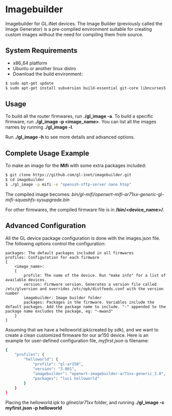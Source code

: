 # Imagebuilder

Imagebuilder for GL.iNet devices. The Image Builder (previously called the Image Generator) is a pre-compiled environment suitable for creating custom images without the need for compiling them from source.

## System Requirements

- x86_64 platform
- Ubuntu or another linux distro
- Download the build environment:

```bash
$ sudo apt-get update
$ sudo apt-get install subversion build-essential git-core libncurses5-dev zlib1g-dev gawk flex quilt libssl-dev xsltproc libxml-parser-perl mercurial bzr ecj cvs unzip git wget
```

## Usage

To build all the router firmwares, run **./gl_image -a**. To build a specific firmware, run **./gl_image -p <image_name>**. You can list all the images names by running **./gl_image -l**.

Run **./gl_image -h** to see more details and advanced options.

## Complete Usage Example

To make an image for the **Mifi** with some extra packages included:

```bash
$ git clone https://github.com/gl-inet/imagebuilder.git
$ cd imagebuilder
$ ./gl_image -p mifi -e "openssh-sftp-server nano htop"
```

The compiled image becomes: *bin/gl-mifi/openwrt-mifi-ar71xx-generic-gl-mifi-squashfs-sysupgrade.bin*

For other firmwares, the compiled firmware file is in **/bin/<device_name>/**.

## Advanced Configuration

All the GL device package configuration is done with the images.json file. The following options control the configuration:


    packages: The default packages included in all firmwares
    profiles: Configuration for each firmware
    {
        <image_name>:
        {
            profile: The name of the device. Run "make info" for a list of available devices.
            version: Firmware version. Generates a version file called /etc/glversion and overrides /etc/opk/distfeeds.conf with the version number
            imagebuilder: Image builder folder
            packages: Packages in the firmware. Variables include the default packages. Add the package name to include. "-" appended to the package name excludes the package, eg: "-mwan3"
        }
    }

Assuming that we have a helloworld.ipk(created by sdk), and we want to create a clean customized firmware for our ar150 device. Here is an example for user-defined configuration file, *myfirst.json* is filename:

```bash
{
	"profiles": {
		"helloworld": {
			"profile": "gl-ar150",
			"version": "3.001",
			"imagebuilder": "openwrt-imagebuilder-ar71xx-generic_3.0",
			"packages": "luci helloworld"
		}
	}
}
```

Placing the helloworld.ipk to *glinet/ar71xx* folder, and running **./gl_image -c myfirst.json -p helloworld**


